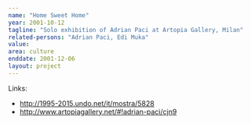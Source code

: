 ```yaml
---
name: "Home Sweet Home"
year: 2001-10-12
tagline: "Solo exhibition of Adrian Paci at Artopia Gallery, Milan"
related-persons: "Adrian Paci, Edi Muka"
value:
area: culture
enddate: 2001-12-06
layout: project
---
```


Links:
* <http://1995-2015.undo.net/it/mostra/5828>
* <http://www.artopiagallery.net/#!adrian-paci/cjn9>
